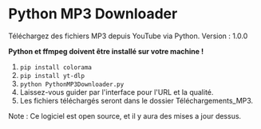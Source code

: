# Python MP3 Downloader
Téléchargez des fichiers MP3 depuis YouTube via Python.
Version : 1.0.0

**Python et ffmpeg doivent être installé sur votre machine !**
1. ```pip install colorama```
2. ```pip install yt-dlp```
3. ```python PythonMP3Downloader.py```
4. Laissez-vous guider par l'interface pour l'URL et la qualité.
5. Les fichiers téléchargés seront dans le dossier Téléchargements_MP3.

Note : Ce logiciel est open source, et il y aura des mises a jour dessus.
